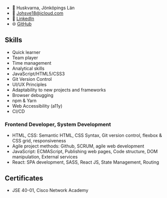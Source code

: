 - 📍 Huskvarna, Jönköpings Län
- 📧 Johsve18@icloud.com
- 💼 [LinkedIn](https://www.linkedin.com/in/your-linkedin-profile)
- 🌐 [GitHub](https://github.com/your-github-username)

## Skills

- Quick learner
- Team player
- Time management
- Analytical skills
- JavaScript/HTML5/CSS3
- Git Version Control
- UI/UX Principles
- Adaptability to new projects and frameworks
- Browser debugging
- npm & Yarn
- Web Accessibility (a11y)
- CI/CD

### Frontend Developer, System Development

- HTML, CSS: Semantic HTML, CSS Syntax, Git version control, flexbox & CSS grid, responsiveness
- Agile project methods: Github, SCRUM, agile web development
- JavaScript: ECMAScript, Publishing web pages, Code structure, DOM manipulation, External services
- React: SPA development, SASS, React JS, State Management, Routing

## Certificates

- JSE 40-01, Cisco Network Academy

